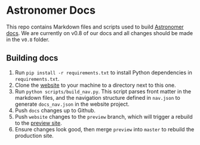 # Astronomer Docs

This repo contains Markdown files and scripts used to build [Astronomer docs](https://astronomer.io/docs/). We are currently on v0.8 of our docs and all changes should be made in the v`0.8` folder.

## Building docs

1. Run `pip install -r requirements.txt` to install Python dependencies in `requirements.txt`.
1. Clone the [website](https://github.com/astronomer/website) to your machine to a directory next to this one.
1. Run `python scripts/build_nav.py`. This script parses front matter in the markdown files, and the navigation structure defined in `nav.json` to generate `docs_nav.json` in the website project.
1. Push `docs` changes up to Github.
1. Push `website` changes to the `preview` branch, which will trigger a rebuild to the [preview site](https://preview.astronomer.io/docs/).
1. Ensure changes look good, then merge `preview` into `master` to rebuild the production site.
